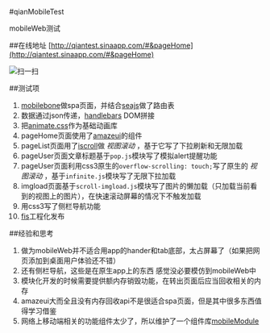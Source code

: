 #qianMobileTest

mobileWeb测试

##在线地址
[http://qiantest.sinaapp.com/#&pageHome](http://qiantest.sinaapp.com/#&pageHome)

![扫一扫](http://qiantest.sinaapp.com/image/erw.jpg)

##测试项

1. [mobilebone](http://www.zhangxinxu.com/wordpress/2014/10/mobilebone-js-mobile-web-app-core/)做spa页面，并结合[seajs](http://seajs.org/)做了路由表
2. 数据通过json传递，[handlebars](http://handlebarsjs.com/) DOM拼接
3. 把[animate.css](http://daneden.github.io/animate.css/)作为基础动画库
3. pageHome页面使用了[amazeui](http://amazeui.org/)的组件
4. pageList页面用了[iscroll](http://cubiq.org/iscroll-5)做 *视图滚动* ，基于它写了下拉刷新和无限加载
5. pageUser页面文章标题基于`pop.js`模块写了模拟alert提醒功能
6. pageUser页面利用css3原生的`overflow-scrolling: touch;`写了原生的 *视图滚动* ，基于`infinite.js`模块写了无限下拉加载
7. imgload页面基于`scroll-imgload.js`模块写了图片的懒加载（只加载当前看到的视图上的图片），在快速滚动屏幕的情况下不触发加载
8. 用css3写了侧栏导航功能
9. [fis](http://fis.baidu.com/)工程化发布

##经验和思考

1. 做为mobileWeb并不适合用app的hander和tab底部，太占屏幕了（如果把网页添加到桌面用户体验还不错）
2. 还有侧栏导航，这些是在原生app上的东西 感觉没必要模仿到mobileWeb中
3. 模块化开发的时候需要提供额内存销毁功能，在转出页面后应当回收相关的内存
4. amazeui大而全且没有内存回收api不是很适合spa页面，但是其中很多东西值得学习借鉴
5. 网络上移动端相关的功能组件太少了，所以维护了一个组件库[mobileModule](https://github.com/xjchenhao/mobileModule)